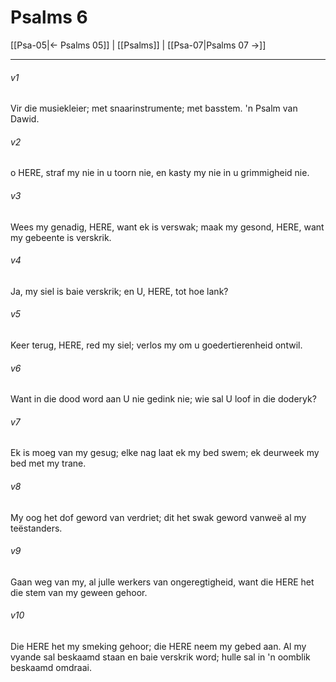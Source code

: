 # Psalms 6

[[Psa-05|← Psalms 05]] | [[Psalms]] | [[Psa-07|Psalms 07 →]]
***

###### v1
Vir die musiekleier; met snaarinstrumente; met basstem. 'n Psalm van Dawid. 
###### v2
o HERE, straf my nie in u toorn nie, en kasty my nie in u grimmigheid nie. 
###### v3
Wees my genadig, HERE, want ek is verswak; maak my gesond, HERE, want my gebeente is verskrik. 
###### v4
Ja, my siel is baie verskrik; en U, HERE, tot hoe lank? 
###### v5
Keer terug, HERE, red my siel; verlos my om u goedertierenheid ontwil. 
###### v6
Want in die dood word aan U nie gedink nie; wie sal U loof in die doderyk? 
###### v7
Ek is moeg van my gesug; elke nag laat ek my bed swem; ek deurweek my bed met my trane. 
###### v8
My oog het dof geword van verdriet; dit het swak geword vanweë al my teëstanders. 
###### v9
Gaan weg van my, al julle werkers van ongeregtigheid, want die HERE het die stem van my geween gehoor. 
###### v10
Die HERE het my smeking gehoor; die HERE neem my gebed aan. Al my vyande sal beskaamd staan en baie verskrik word; hulle sal in 'n oomblik beskaamd omdraai. 
